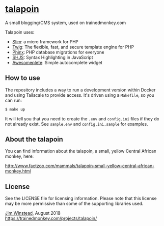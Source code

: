 # [talapoin](https://trainedmonkey.com/projects/talapoin/)
A small blogging/CMS system, used on trainedmonkey.com

Talapoin uses:

- [Slim][slim]: a micro framework for PHP
- [Twig][twig]: The flexible, fast, and secure template engine for PHP
- [Phinx][phinx]: PHP database migrations for everyone
- [SHJS][shjs]: Syntax Highlighting in JavaScript
- [Awesomeplete][awesomeplete]: Simple autocomplete widget

## How to use

The repository includes a way to run a development version within Docker
and using Tailscale to provide access. It's driven using a `Makefile`, so
you can run:

```sh
$ make up
```

It will tell you that you need to create the `.env` and `config.ini` files if
they do not already exist. See `sample.env` and `config.ini.sample` for
examples.

## About the talapoin

You can find information about the talapoin, a small, yellow Central African
monkey, here:

http://www.factzoo.com/mammals/talapoin-small-yellow-central-african-monkey.html

## License

See the LICENSE file for licensing information. Please note that this license
may be more permissive than some of the supporting libraries used.

[Jim Winstead](mailto:jimw@trainedmonkey.com), August 2018  
https://trainedmonkey.com/projects/talapoin/

[slim]: https://www.slimframework.com
[twig]: https://twig.symfony.com/
[phinx]: https://phinx.org
[shjs]: http://shjs.sourceforge.net
[awesomeplete]: https://projects.verou.me/awesomplete/
